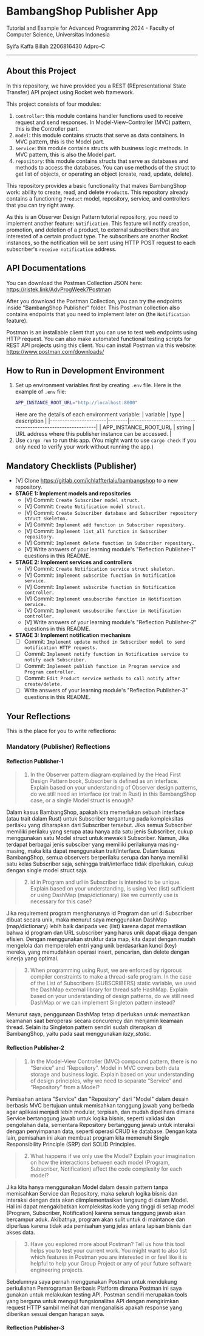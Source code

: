 # BambangShop Publisher App
Tutorial and Example for Advanced Programming 2024 - Faculty of Computer Science, Universitas Indonesia

Syifa Kaffa Billah
2206816430
Adpro-C

---

## About this Project
In this repository, we have provided you a REST (REpresentational State Transfer) API project using Rocket web framework.

This project consists of four modules:
1.  `controller`: this module contains handler functions used to receive request and send responses.
    In Model-View-Controller (MVC) pattern, this is the Controller part.
2.  `model`: this module contains structs that serve as data containers.
    In MVC pattern, this is the Model part.
3.  `service`: this module contains structs with business logic methods.
    In MVC pattern, this is also the Model part.
4.  `repository`: this module contains structs that serve as databases and methods to access the databases.
    You can use methods of the struct to get list of objects, or operating an object (create, read, update, delete).

This repository provides a basic functionality that makes BambangShop work: ability to create, read, and delete `Product`s.
This repository already contains a functioning `Product` model, repository, service, and controllers that you can try right away.

As this is an Observer Design Pattern tutorial repository, you need to implement another feature: `Notification`.
This feature will notify creation, promotion, and deletion of a product, to external subscribers that are interested of a certain product type.
The subscribers are another Rocket instances, so the notification will be sent using HTTP POST request to each subscriber's `receive notification` address.

## API Documentations

You can download the Postman Collection JSON here: https://ristek.link/AdvProgWeek7Postman

After you download the Postman Collection, you can try the endpoints inside "BambangShop Publisher" folder.
This Postman collection also contains endpoints that you need to implement later on (the `Notification` feature).

Postman is an installable client that you can use to test web endpoints using HTTP request.
You can also make automated functional testing scripts for REST API projects using this client.
You can install Postman via this website: https://www.postman.com/downloads/

## How to Run in Development Environment
1.  Set up environment variables first by creating `.env` file.
    Here is the example of `.env` file:
    ```bash
    APP_INSTANCE_ROOT_URL="http://localhost:8000"
    ```
    Here are the details of each environment variable:
    | variable              | type   | description                                                |
    |-----------------------|--------|------------------------------------------------------------|
    | APP_INSTANCE_ROOT_URL | string | URL address where this publisher instance can be accessed. |
2.  Use `cargo run` to run this app.
    (You might want to use `cargo check` if you only need to verify your work without running the app.)

## Mandatory Checklists (Publisher)
-   [V] Clone https://gitlab.com/ichlaffterlalu/bambangshop to a new repository.
-   **STAGE 1: Implement models and repositories**
    -   [V] Commit: `Create Subscriber model struct.`
    -   [V] Commit: `Create Notification model struct.`
    -   [V] Commit: `Create Subscriber database and Subscriber repository struct skeleton.`
    -   [V] Commit: `Implement add function in Subscriber repository.`
    -   [V] Commit: `Implement list_all function in Subscriber repository.`
    -   [V] Commit: `Implement delete function in Subscriber repository.`
    -   [V] Write answers of your learning module's "Reflection Publisher-1" questions in this README.
-   **STAGE 2: Implement services and controllers**
    -   [V] Commit: `Create Notification service struct skeleton.`
    -   [V] Commit: `Implement subscribe function in Notification service.`
    -   [V] Commit: `Implement subscribe function in Notification controller.`
    -   [V] Commit: `Implement unsubscribe function in Notification service.`
    -   [V] Commit: `Implement unsubscribe function in Notification controller.`
    -   [V] Write answers of your learning module's "Reflection Publisher-2" questions in this README.
-   **STAGE 3: Implement notification mechanism**
    -   [ ] Commit: `Implement update method in Subscriber model to send notification HTTP requests.`
    -   [ ] Commit: `Implement notify function in Notification service to notify each Subscriber.`
    -   [ ] Commit: `Implement publish function in Program service and Program controller.`
    -   [ ] Commit: `Edit Product service methods to call notify after create/delete.`
    -   [ ] Write answers of your learning module's "Reflection Publisher-3" questions in this README.

## Your Reflections
This is the place for you to write reflections:

### Mandatory (Publisher) Reflections

#### Reflection Publisher-1
>1. In the Observer pattern diagram explained by the Head First Design Pattern book, Subscriber is defined as an interface. Explain based on your understanding of Observer design patterns, do we still need an interface (or trait in Rust) in this BambangShop case, or a single Model struct is enough?

Dalam kasus BambangShop, apakah kita memerlukan sebuah interface (atau trait dalam Rust) untuk Subscriber tergantung pada kompleksitas perilaku yang diharapkan dari Subscriber tersebut. Jika semua Subscriber memiliki perilaku yang serupa atau hanya ada satu jenis Subscriber, cukup menggunakan satu Model struct untuk mewakili Subscriber. Namun, Jika terdapat berbagai jenis subsciber yang memiliki perilakunya masing-masing, maka kita dapat menggunakan trait/interface. Dalam kasus BambangShop, semua observers berperilaku serupa dan hanya memiliki satu kelas Subscriber saja, sehingga trait/interface tidak diperlukan, cukup dengan single model struct saja.

>2. id in Program and url in Subscriber is intended to be unique. Explain based on your understanding, is using Vec (list) sufficient or using DashMap (map/dictionary) like we currently use is necessary for this case?

Jika requirement program mengharusnya id Program dan url di Subscriber dibuat secara unik, maka menurut saya menggunakan DashMap (map/dictionary) lebih baik daripada vec (list) karena dapat memastikan bahwa id program dan URL subscriber yang harus unik dapat dijaga dengan efisien. Dengan menggunakan struktur data map, kita dapat dengan mudah mengelola dan memperoleh entri yang unik berdasarkan kunci (key) mereka, yang memudahkan operasi insert, pencarian, dan delete dengan kinerja yang optimal.

>3. When programming using Rust, we are enforced by rigorous compiler constraints to make a thread-safe program. In the case of the List of Subscribers (SUBSCRIBERS) static variable, we used the DashMap external library for thread safe HashMap. Explain based on your understanding of design patterns, do we still need DashMap or we can implement Singleton pattern instead?

Menurut saya, penggunaan DashMap tetap diperlukan untuk memastikan keamanan saat beroperasi secara concurency dan menjamin keamaan thread. Selain itu Singleton pattern sendiri sudah diterapkan di BambangShop, yaitu pada saat menggunakan *lazy_static*.


#### Reflection Publisher-2
>1. In the Model-View Controller (MVC) compound pattern, there is no “Service” and “Repository”. Model in MVC covers both data storage and business logic. Explain based on your understanding of design principles, why we need to separate “Service” and “Repository” from a Model?

Pemisahan antara "Service" dan "Repository" dari "Model" dalam desain berbasis MVC bertujuan untuk memisahkan tanggung jawab yang berbeda agar aplikasi menjadi lebih modular, terpisah, dan mudah dipelihara dimana Service bertanggung jawab untuk logika bisnis, seperti validasi dan pengolahan data, sementara Repository bertanggung jawab untuk interaksi dengan penyimpanan data, seperti operasi CRUD ke database. Dengan kata lain, pemisahan ini akan membuat program kita memenuhi Single Responsibility Principle (SRP) dari SOLID Principles.

>2. What happens if we only use the Model? Explain your imagination on how the interactions between each model (Program, Subscriber, Notification) affect the code complexity for each model?

Jika kita hanya menggunakan Model dalam desain pattern tanpa memisahkan Service dan Repository, maka seluruh logika bisnis dan interaksi dengan data akan diimplementasikan langsung di dalam Model. Hal ini dapat mengakibatkan kompleksitas kode yang tinggi di setiap model (Program, Subscriber, Notification) karena semua tanggung jawab akan bercampur aduk. Akibatnya, program akan sulit untuk di maintance dan diperluas karena tidak ada pemisahan yang jelas antara lapisan bisnis dan akses data. 


>3. Have you explored more about Postman? Tell us how this tool helps you to test your current work. You might want to also list which features in Postman you are interested in or feel like it is helpful to help your Group Project or any of your future software engineering projects.

Sebelumnya saya pernah menggunakan Postman untuk mendukung perkuliahan Pemrograman Berbasis Platform dimana Postman ini saya gunakan untuk melakukan testing API. Postman sendiri merupakan tools yang berguna untuk menguji fungsionalitas API dengan mengirimkan request HTTP sambil melihat dan menganalisis apakah response yang diberikan sesuai dengan harapan saya.


#### Reflection Publisher-3
